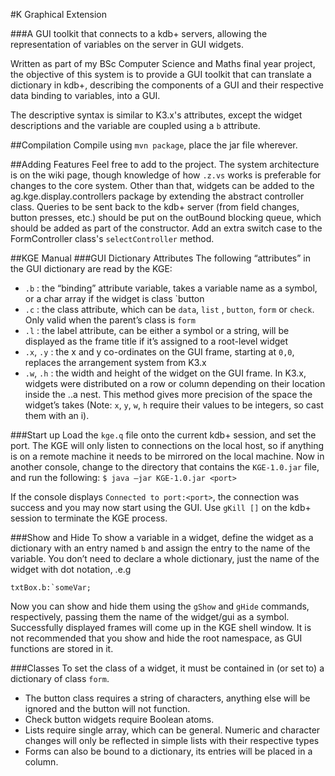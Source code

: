 #K Graphical Extension

###A GUI toolkit that connects to a kdb+ servers, allowing the representation of variables on the server in GUI widgets.

Written as part of my BSc Computer Science and Maths final year project, the objective of this system is to provide a
GUI toolkit that can translate a dictionary in kdb+, describing the components of a GUI and their respective data binding to variables, into a GUI.

The descriptive syntax is similar to K3.x's attributes, except the widget descriptions and the variable are coupled using a `b` attribute.

##Compilation
Compile using `mvn package`, place the jar file wherever.

##Adding Features
Feel free to add to the project. The system architecture is on the wiki page, though knowledge of how `.z.vs` works is preferable for changes to the core system. 
Other than that, widgets can be added to the ag.kge.display.controllers package by extending the abstract controller class. 
Queries to be sent back to the kdb+ server (from field changes, button presses, etc.) should be put on the outBound blocking queue, which should be added as part of the constructor.
Add an extra switch case to the FormController class's `selectController` method. 


##KGE Manual
###GUI Dictionary Attributes
The following “attributes” in the GUI dictionary are read by the KGE:
 * `.b` : the “binding” attribute variable, takes a variable name as a symbol, or a char array if the widget is class `button
 * `.c` : the class attribute, which can be `data`, `list` , `button`, `form` or `check`. Only valid when the parent’s class is `form`
 * `.l` : the label attribute, can be either a symbol or a string, will be displayed as the frame title if it’s assigned to a root-level widget
 * `.x`, `.y` : the x and y co-ordinates on the GUI frame, starting at `0,0`, replaces the arrangement system from K3.x
 * `.w`, `.h` : the width and height of the widget on the GUI frame. In K3.x, widgets were distributed on a row or column depending on their location inside the ..a nest. This method gives more precision of the space the widget’s takes
(Note: `x`, `y`, `w`, `h` require their values to be integers, so cast them with an i).

###Start up
Load the `kge.q` file onto the current kdb+ session, and set the port. The KGE will only listen to connections on the local host, so if anything is on a remote machine it needs to be mirrored on the local machine. 
Now in another console, change to the directory that contains the `KGE-1.0.jar` file, and run the following:
`$ java –jar KGE-1.0.jar <port>`

If the console displays `Connected to port:<port>`, the connection was success and you may now start using the GUI. 
Use `gKill []` on the kdb+ session to terminate the KGE process.

###Show and Hide
To show a variable in a widget, define the widget as a dictionary with an entry named `b` and assign the entry to the name of the variable. You don’t need to declare a whole dictionary, just the name of the widget with dot notation, .e.g

```
txtBox.b:`someVar;
```

Now you can show and hide them using the `gShow` and `gHide` commands, respectively, passing them the name of the widget/gui as a symbol. Successfully displayed frames will come up in the KGE shell window.
It is not recommended that you show and hide the root namespace, as GUI functions are stored in it. 

###Classes
To set the class of a widget, it must be contained in (or set to) a dictionary of class `form`. 
 * The button class requires a string of characters, anything else will be ignored and the button will not function.
 * Check button widgets require Boolean atoms.
 * Lists require single array, which can be general. Numeric and character changes will only be reflected in simple lists with their respective types
 * Forms can also be bound to a dictionary, its entries will be placed in a column.
